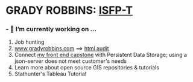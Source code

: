 # GRADY ROBBINS: [ISFP-T](https://www.16personalities.com/isfp-personality)



### - 🔭 I’m currently working on ...
1. Job hunting
2. www.gradyrobbins.com ==> [html audit](https://validator.w3.org/nu/)
3. Connect [my front end capstone](https://github.com/gradyrobbins/fifty) with Persistent Data Storage; using a json-server does not meet customer's needs
4. Learn more about open source GIS repositories & tutorials
5. Stathunter's Tableau Tutorial

<!--
**gradyrobbins/gradyrobbins** is a ✨ _special_ ✨ repository because its `README.md` (this file) appears on your GitHub profile.
### Hi there 👋
Here are some ideas to get you started:

- 🔭 I’m currently working on ...
- 🌱 I’m currently learning ...
- 👯 I’m looking to collaborate on ...
- 🤔 I’m looking for help with ...
- 💬 Ask me about ...
- 📫 How to reach me: ...
- 😄 Pronouns: ...
- ⚡ Fun fact: ...
-->

